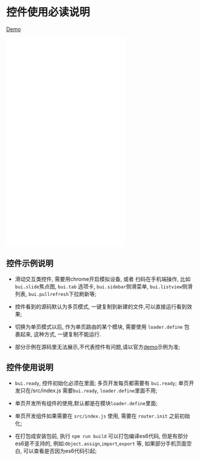 
# 控件使用必读说明


[Demo](http://easybui.com/demo/)

<iframe width="320" height="560" src="//www.easybui.com/demo/" allowfullscreen="allowfullscreen" frameborder="0"></iframe>

## 控件示例说明

- 滑动交互类控件, 需要用chrome开启模拟设备, 或者 扫码在手机端操作, 比如 `bui.slide`焦点图, `bui.tab` 选项卡, `bui.sidebar`侧滑菜单, `bui.listview`侧滑列表, `bui.pullrefresh`下拉刷新等;

- 控件看到的源码默认为多页模式, 一键复制到新建的文件,可以直接运行看到效果;

- 切换为单页模式以后, 作为单页路由的某个模块, 需要使用 `loader.define` 包裹起来, 这种方式, 一键复制不能运行. 

- 部分示例在源码里无法展示,不代表控件有问题,请以官方[demo](http://www.easybui.com/demo/)示例为准;


## 控件使用说明

- `bui.ready`, 控件初始化必须在里面;
 多页开发每页都需要有 `bui.ready`;
 单页开发只在/src/index.js 需要`bui.ready`, `loader.define`里面不用;

- 单页开发所有组件的使用,默认都是在模块`loader.define`里面; 

- 单页开发组件如果需要在 `src/index.js` 使用, 需要在 `router.init` 之前初始化;

- 在打包成安装包前, 执行 `npm run build` 可以打包编译es6代码, 但是有部分es6是不支持的, 例如:`Object.assign`,`import`,`export` 等, 如果部分手机页面空白, 可以查看是否因为es6代码引起;